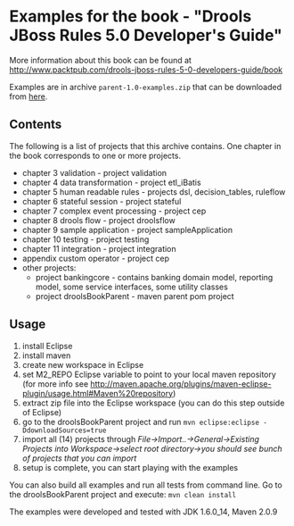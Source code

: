 # Examples for the book - "Drools JBoss Rules 5.0 Developer's Guide" #
More information about this book can be found at http://www.packtpub.com/drools-jboss-rules-5-0-developers-guide/book

Examples are in archive `parent-1.0-examples.zip` that can be downloaded from [here](http://droolsbook.googlecode.com/files/parent-1.0-examples.zip).

## Contents ##
The following is a list of projects that this archive contains.
One chapter in the book corresponds to one or more projects.

  * chapter 3 validation - project validation
  * chapter 4 data transformation - project etl\_iBatis
  * chapter 5 human readable rules - projects dsl, decision\_tables, ruleflow
  * chapter 6 stateful session - project stateful
  * chapter 7 complex event processing - project cep
  * chapter 8 drools flow - project droolsflow
  * chapter 9 sample application - project sampleApplication
  * chapter 10 testing - project testing
  * chapter 11 integration - project integration
  * appendix custom operator - project cep
  * other projects:
    * project bankingcore - contains banking domain model, reporting model, some service interfaces, some utility classes
    * project droolsBookParent - maven parent pom project

## Usage ##
  1. install Eclipse
  1. install maven
  1. create new workspace in Eclipse
  1. set M2\_REPO Eclipse variable to point to your local maven repository (for more info see http://maven.apache.org/plugins/maven-eclipse-plugin/usage.html#Maven%20repository)
  1. extract zip file into the Eclipse workspace (you can do this step outside of Eclipse)
  1. go to the droolsBookParent project and run `mvn eclipse:eclipse -DdownloadSources=true`
  1. import all (14) projects through _File->Import..->General->Existing Projects into Workspace->select root directory->you should see bunch of projects that you can import_
  1. setup is complete, you can start playing with the examples

You can also build all examples and run all tests from command line. Go to the droolsBookParent project and execute:
`mvn clean install`

The examples were developed and tested with JDK 1.6.0\_14, Maven 2.0.9